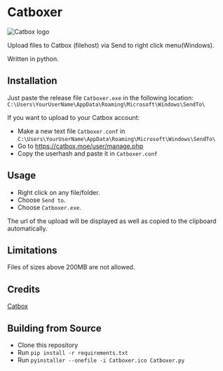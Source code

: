 # Catboxer
![Catbox logo](https://catbox.moe/pictures/logo.png)


Upload files to Catbox (filehost) via Send to right click menu(Windows).

Written in python.

## Installation

Just paste the release file `Catboxer.exe` in the following location:
`C:\Users\YourUserName\AppData\Roaming\Microsoft\Windows\SendTo\`

If you want to upload to your Catbox account:
* Make a new text file `Catboxer.conf` in `C:\Users\YourUserName\AppData\Roaming\Microsoft\Windows\SendTo\`
* Go to https://catbox.moe/user/manage.php
* Copy the userhash and paste it in `Catboxer.conf`

## Usage

* Right click on any file/folder.
* Choose `Send to`.
* Choose `Catboxer.exe`.

The url of the upload will be displayed as well as copied to the clipboard automatically.

## Limitations

Files of sizes above 200MB are not allowed.

## Credits

[Catbox](https://catbox.moe/)

## Building from Source

* Clone this repository
* Run `pip install -r requirements.txt`
* Run `pyinstaller --onefile -i Catboxer.ico Catboxer.py`



